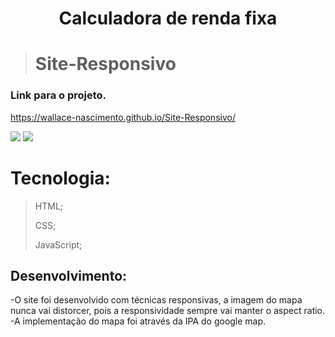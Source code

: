 
<h1 align="center">Calculadora de renda fixa</h1>

> 
>#  Site-Responsivo
>
### Link para o projeto.
https://wallace-nascimento.github.io/Site-Responsivo/

<div>
 <img src="https://user-images.githubusercontent.com/87508400/151845239-50141e15-04ae-472a-839e-d2f78b8e0bc8.JPG"/>
<img src="https://user-images.githubusercontent.com/87508400/151845245-e6185945-182b-48b9-8a57-8b339d189970.JPG"/>
</div>

# Tecnologia:

> HTML; <br/> 
> 
> CSS; <br/>
> 
> JavaScript;



 ## Desenvolvimento:
-O site foi desenvolvido com técnicas responsivas, a imagem do mapa nunca vai distorcer, pois a responsividade sempre vai manter o aspect ratio.
-A implementação do mapa foi através da IPA do google map.


